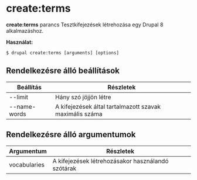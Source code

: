 # create:terms
**create:terms** parancs Tesztkifejezések létrehozása egy Drupal 8 alkalmazáshoz.

**Használat:**
```
$ drupal create:terms [arguments] [options] 
```

## Rendelkezésre álló beállítások
Beállítás | Részletek
-------|-------------
--limit | Hány szó jöjjön létre
--name-words | A kifejezések által tartalmazott szavak maximális száma

## Rendelkezésre álló argumentumok
Argumentum | Részletek
---------|-------------
vocabularies | A kifejezések létrehozásakor használandó szótárak
